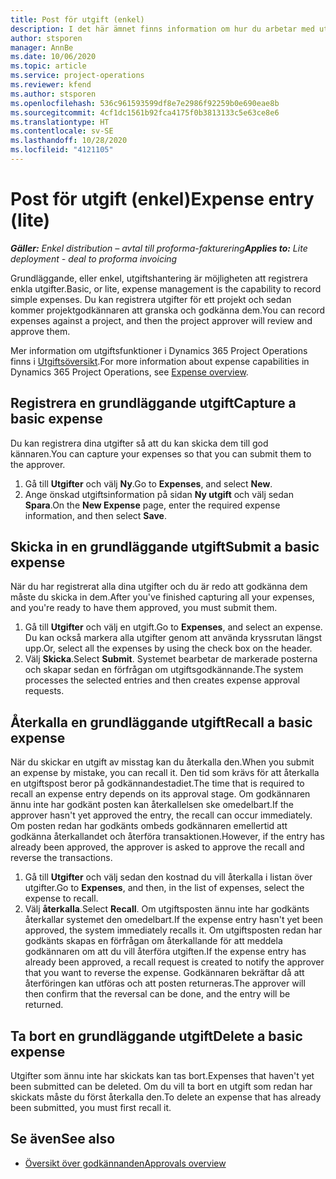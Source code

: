```yaml
---
title: Post för utgift (enkel)
description: I det här ämnet finns information om hur du arbetar med utgiftsposter i en enkel distribution.
author: stsporen
manager: AnnBe
ms.date: 10/06/2020
ms.topic: article
ms.service: project-operations
ms.reviewer: kfend
ms.author: stsporen
ms.openlocfilehash: 536c961593599df8e7e2986f92259b0e690eae8b
ms.sourcegitcommit: 4cf1dc1561b92fca4175f0b3813133c5e63ce8e6
ms.translationtype: HT
ms.contentlocale: sv-SE
ms.lasthandoff: 10/28/2020
ms.locfileid: "4121105"
---
```

# <a name="expense-entry-lite"></a><span data-ttu-id="6bfb7-103">Post för utgift (enkel)</span><span class="sxs-lookup"><span data-stu-id="6bfb7-103">Expense entry (lite)</span></span>

<span data-ttu-id="6bfb7-104">_**Gäller:** Enkel distribution – avtal till proforma-fakturering_</span><span class="sxs-lookup"><span data-stu-id="6bfb7-104">_**Applies to:** Lite deployment - deal to proforma invoicing_</span></span>

<span data-ttu-id="6bfb7-105">Grundläggande, eller enkel, utgiftshantering är möjligheten att registrera enkla utgifter.</span><span class="sxs-lookup"><span data-stu-id="6bfb7-105">Basic, or lite, expense management is the capability to record simple expenses.</span></span> <span data-ttu-id="6bfb7-106">Du kan registrera utgifter för ett projekt och sedan kommer projektgodkännaren att granska och godkänna dem.</span><span class="sxs-lookup"><span data-stu-id="6bfb7-106">You can record expenses against a project, and then the project approver will review and approve them.</span></span>

<span data-ttu-id="6bfb7-107">Mer information om utgiftsfunktioner i Dynamics 365 Project Operations finns i [Utgiftsöversikt](expense-overview.md).</span><span class="sxs-lookup"><span data-stu-id="6bfb7-107">For more information about expense capabilities in Dynamics 365 Project Operations, see [Expense overview](expense-overview.md).</span></span>

## <a name="capture-a-basic-expense"></a><span data-ttu-id="6bfb7-108">Registrera en grundläggande utgift</span><span class="sxs-lookup"><span data-stu-id="6bfb7-108">Capture a basic expense</span></span>

<span data-ttu-id="6bfb7-109">Du kan registrera dina utgifter så att du kan skicka dem till god kännaren.</span><span class="sxs-lookup"><span data-stu-id="6bfb7-109">You can capture your expenses so that you can submit them to the approver.</span></span>

1. <span data-ttu-id="6bfb7-110">Gå till **Utgifter** och välj **Ny**.</span><span class="sxs-lookup"><span data-stu-id="6bfb7-110">Go to **Expenses**, and select **New**.</span></span>
2. <span data-ttu-id="6bfb7-111">Ange önskad utgiftsinformation på sidan **Ny utgift** och välj sedan **Spara**.</span><span class="sxs-lookup"><span data-stu-id="6bfb7-111">On the **New Expense** page, enter the required expense information, and then select **Save**.</span></span>

## <a name="submit-a-basic-expense"></a><span data-ttu-id="6bfb7-112">Skicka in en grundläggande utgift</span><span class="sxs-lookup"><span data-stu-id="6bfb7-112">Submit a basic expense</span></span>

<span data-ttu-id="6bfb7-113">När du har registrerat alla dina utgifter och du är redo att godkänna dem måste du skicka in dem.</span><span class="sxs-lookup"><span data-stu-id="6bfb7-113">After you've finished capturing all your expenses, and you're ready to have them approved, you must submit them.</span></span>

1. <span data-ttu-id="6bfb7-114">Gå till **Utgifter** och välj en utgift.</span><span class="sxs-lookup"><span data-stu-id="6bfb7-114">Go to **Expenses**, and select an expense.</span></span> <span data-ttu-id="6bfb7-115">Du kan också markera alla utgifter genom att använda kryssrutan längst upp.</span><span class="sxs-lookup"><span data-stu-id="6bfb7-115">Or, select all the expenses by using the check box on the header.</span></span>
2. <span data-ttu-id="6bfb7-116">Välj **Skicka**.</span><span class="sxs-lookup"><span data-stu-id="6bfb7-116">Select **Submit**.</span></span> <span data-ttu-id="6bfb7-117">Systemet bearbetar de markerade posterna och skapar sedan en förfrågan om utgiftsgodkännande.</span><span class="sxs-lookup"><span data-stu-id="6bfb7-117">The system processes the selected entries and then creates expense approval requests.</span></span>

## <a name="recall-a-basic-expense"></a><span data-ttu-id="6bfb7-118">Återkalla en grundläggande utgift</span><span class="sxs-lookup"><span data-stu-id="6bfb7-118">Recall a basic expense</span></span>

<span data-ttu-id="6bfb7-119">När du skickar en utgift av misstag kan du återkalla den.</span><span class="sxs-lookup"><span data-stu-id="6bfb7-119">When you submit an expense by mistake, you can recall it.</span></span> <span data-ttu-id="6bfb7-120">Den tid som krävs för att återkalla en utgiftspost beror på godkännandestadiet.</span><span class="sxs-lookup"><span data-stu-id="6bfb7-120">The time that is required to recall an expense entry depends on its approval stage.</span></span>  <span data-ttu-id="6bfb7-121">Om godkännaren ännu inte har godkänt posten kan återkallelsen ske omedelbart.</span><span class="sxs-lookup"><span data-stu-id="6bfb7-121">If the approver hasn't yet approved the entry, the recall can occur immediately.</span></span> <span data-ttu-id="6bfb7-122">Om posten redan har godkänts ombeds godkännaren emellertid att godkänna återkallandet och återföra transaktionen.</span><span class="sxs-lookup"><span data-stu-id="6bfb7-122">However, if the entry has already been approved, the approver is asked to approve the recall and reverse the transactions.</span></span>

1. <span data-ttu-id="6bfb7-123">Gå till **Utgifter** och välj sedan den kostnad du vill återkalla i listan över utgifter.</span><span class="sxs-lookup"><span data-stu-id="6bfb7-123">Go to **Expenses**, and then, in the list of expenses, select the expense to recall.</span></span>
2. <span data-ttu-id="6bfb7-124">Välj **återkalla**.</span><span class="sxs-lookup"><span data-stu-id="6bfb7-124">Select **Recall**.</span></span> <span data-ttu-id="6bfb7-125">Om utgiftsposten ännu inte har godkänts återkallar systemet den omedelbart.</span><span class="sxs-lookup"><span data-stu-id="6bfb7-125">If the expense entry hasn't yet been approved, the system immediately recalls it.</span></span> <span data-ttu-id="6bfb7-126">Om utgiftsposten redan har godkänts skapas en förfrågan om återkallande för att meddela godkännaren om att du vill återföra utgiften.</span><span class="sxs-lookup"><span data-stu-id="6bfb7-126">If the expense entry has already been approved, a recall request is created to notify the approver that you want to reverse the expense.</span></span> <span data-ttu-id="6bfb7-127">Godkännaren bekräftar då att återföringen kan utföras och att posten returneras.</span><span class="sxs-lookup"><span data-stu-id="6bfb7-127">The approver will then confirm that the reversal can be done, and the entry will be returned.</span></span>

## <a name="delete-a-basic-expense"></a><span data-ttu-id="6bfb7-128">Ta bort en grundläggande utgift</span><span class="sxs-lookup"><span data-stu-id="6bfb7-128">Delete a basic expense</span></span>

<span data-ttu-id="6bfb7-129">Utgifter som ännu inte har skickats kan tas bort.</span><span class="sxs-lookup"><span data-stu-id="6bfb7-129">Expenses that haven't yet been submitted can be deleted.</span></span> <span data-ttu-id="6bfb7-130">Om du vill ta bort en utgift som redan har skickats måste du först återkalla den.</span><span class="sxs-lookup"><span data-stu-id="6bfb7-130">To delete an expense that has already been submitted, you must first recall it.</span></span>

## <a name="see-also"></a><span data-ttu-id="6bfb7-131">Se även</span><span class="sxs-lookup"><span data-stu-id="6bfb7-131">See also</span></span>

- [<span data-ttu-id="6bfb7-132">Översikt över godkännanden</span><span class="sxs-lookup"><span data-stu-id="6bfb7-132">Approvals overview</span></span>](../approvals/approvals-overview.md)
